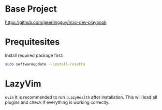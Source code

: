 # Base Project

https://github.com/geerlingguy/mac-dev-playbook

# Prequitesites

Install required package first:

```bash
sudo softwareupdate --install-rosetta
```

# LazyVim

`nvim`
It is recommended to run `:LazyHealth` after installation. This will load all plugins and check if everything is working correctly.
